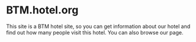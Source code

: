 # BTM.hotel.org
This site is a BTM hotel site, so you can get information about our hotel and find out how many people visit this hotel. You can also browse our page.
